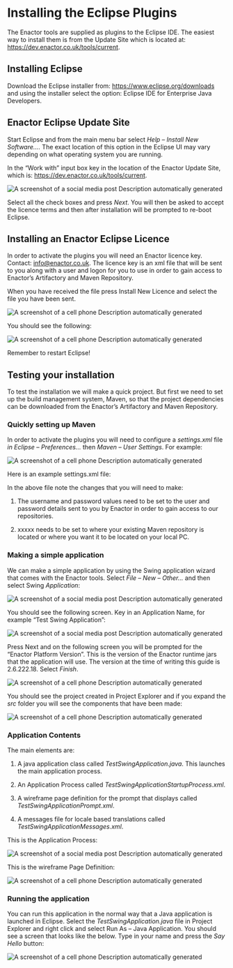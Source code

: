 ﻿# Installing the Eclipse Plugins
The Enactor tools are supplied as plugins to the Eclipse IDE. The easiest way to install them is from the Update Site which is located at: <https://dev.enactor.co.uk/tools/current>.

## **Installing Eclipse**
Download the Eclipse installer from: <https://www.eclipse.org/downloads> and using the installer select the option: Eclipse IDE for Enterprise Java Developers.

## **Enactor Eclipse Update Site**
Start Eclipse and from the main menu bar select *Help – Install New Software….* The exact location of this option in the Eclipse UI may vary depending on what operating system you are running.

In the “Work with” input box key in the location of the Enactor Update Site, which is: <https://dev.enactor.co.uk/tools/current>.


![A screenshot of a social media post Description automatically generated](./Images/Aspose.Words.652cac3e-57f9-4efd-a8b5-b2c1f3333ce1.009.png)

Select all the check boxes and press *Next*. You will then be asked to accept the licence terms and then after installation will be prompted to re-boot Eclipse.

## **Installing an Enactor Eclipse Licence**
In order to activate the plugins you will need an Enactor licence key. Contact: <info@enactor.co.uk>. The licence key is an xml file that will be sent to you along with a user and logon for you to use in order to gain access to Enactor’s Artifactory and Maven Repository.

When you have received the file press Install New Licence and select the file you have been sent.

![A screenshot of a cell phone Description automatically generated](./Images/Aspose.Words.652cac3e-57f9-4efd-a8b5-b2c1f3333ce1.010.png)


You should see the following:

![A screenshot of a cell phone Description automatically generated](./Images/Aspose.Words.652cac3e-57f9-4efd-a8b5-b2c1f3333ce1.011.png)

Remember to restart Eclipse!

## **Testing your installation**
To test the installation we will make a quick project. But first we need to set up the build management system, Maven, so that the project dependencies can be downloaded from the Enactor’s Artifactory and Maven Repository.

### Quickly setting up Maven
In order to activate the plugins you will need to configure a *settings.xml* file *in Eclipse – Preferences…* then *Maven – User Settings*. For example:

![A screenshot of a cell phone Description automatically generated](./Images/Aspose.Words.652cac3e-57f9-4efd-a8b5-b2c1f3333ce1.012.png)

Here is an example settings.xml file:

In the above file note the changes that you will need to make:

1. The username and password values need to be set to the user and password details sent to you by Enactor in order to gain access to our repositories.

1. <localRepository>xxxxx</localRepository> needs to be set to where your existing Maven repository is located or where you want it to be located on your local PC.


### Making a simple application
We can make a simple application by using the Swing application wizard that comes with the Enactor tools. Select *File – New – Other…* and then select Swing *Application*:

![A screenshot of a social media post Description automatically generated](./Images/Aspose.Words.652cac3e-57f9-4efd-a8b5-b2c1f3333ce1.013.png)

You should see the following screen. Key in an Application Name, for example “Test Swing Application”:

![A screenshot of a social media post Description automatically generated](./Images/Aspose.Words.652cac3e-57f9-4efd-a8b5-b2c1f3333ce1.014.png)

Press Next and on the following screen you will be prompted for the “Enactor Platform Version”. This is the version of the Enactor runtime jars that the application will use. The version at the time of writing this guide is 2.6.222.18. Select *Finish*.

![A screenshot of a cell phone Description automatically generated](./Images/Aspose.Words.652cac3e-57f9-4efd-a8b5-b2c1f3333ce1.015.png)

You should see the project created in Project Explorer and if you expand the *src* folder you will see the components that have been made:

![A screenshot of a cell phone Description automatically generated](./Images/Aspose.Words.652cac3e-57f9-4efd-a8b5-b2c1f3333ce1.016.png)


### Application Contents
The main elements are:
1. A java application class called *TestSwingApplication.java*. This launches the main application process.

2. An Application Process called *TestSwingApplicationStartupProcess.xml*.

3. A wireframe page definition for the prompt that displays called *TestSwingApplicationPrompt.xml*.

4. A messages file for locale based translations called *TestSwingApplicationMessages.xml*.

This is the Application Process:

![A screenshot of a social media post Description automatically generated](./Images/Aspose.Words.652cac3e-57f9-4efd-a8b5-b2c1f3333ce1.017.png)


This is the wireframe Page Definition:

![A screenshot of a cell phone Description automatically generated](./Images/Aspose.Words.652cac3e-57f9-4efd-a8b5-b2c1f3333ce1.018.png)

### Running the application
You can run this application in the normal way that a Java application is launched in Eclipse. Select the *TestSwingApplication.java* file in Project Explorer and right click and select Run As – Java Application. You should see a screen that looks like the below. Type in your name and press the *Say Hello* button:

![A screenshot of a cell phone Description automatically generated](./Images/Aspose.Words.652cac3e-57f9-4efd-a8b5-b2c1f3333ce1.019.png)

